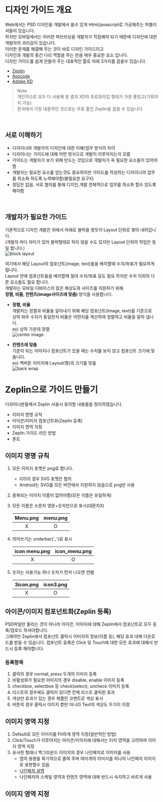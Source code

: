 # 디자인 가이드 개요
Web에서는 PSD 디자인을 개발에서 쓸수 있게 Html/javascript로 가공해주는 퍼블리셔들이 있습니다. <br>
하지만 모바일에서는 이러한 퍼브리싱을 개발자가 직접해야 되기 때문에 디자인에 대한 개발자의 괴리감이 있습니다.<br>
이러한 문제를 해결해 주는 것이 바로 디자인 가이드이고<br>
디자인과 개발의 중간 다리 역할을 하는 만큼 매우 중요한 요소 입니다.<br>
디자인 가이드를 쉽게 만들어 주는 대표적인 툴로 아래 3가지를 꼽을수 있습니다.<br>
 - [Zeplin](https://zeplin.io)
 - [Avocode](https://avocode.com)
 - [Adobe XD](https://www.adobe.com/kr/products/xd.html)

> Note <br>
개인적으로 모두 다 사용해 본 결과 XD의 프로토타입 형태가 가장 좋았고(기획까지 가능)<br>
한국에서 가장 대중적인 것으로는 무료 툴인 Zeplin을 꼽을 수 있습니다.
<br>
 
## 서로 이해하기
- 디자이너와 개발자의 디자인에 대한 이해/업무 방식의 차이
- 디자이너는 가이드에 대해 어떤 방식으로 개발이 이루어지는지 모름
- 가이드는 개발자가 보기 위해 만드는 것임으로 개발자가 꼭 필요한 요소들이 있어야함
- 개발자는 필요한 요소를 얻는것도 중요하지만 가이드를 작성하는 디자이너의 업무를 최소화 하도록 노력해야함(불필요한 요구X)
- 정답은 없음. 서로 협의를 통해 디지인,개발 전체적으로 업무를 최소화 할수 있도록 해야함 
<br>

## 개발자가 필요한 가이드
기본적으로 디자인 개발은 위에서 아래로 블럭을 쌓듯이 Layout 단위로 쌓아 내려갑니다.<br>
(개발자 마다 차이가 있어 블럭형태로 하지 않을 수도 있지만 Layout 단위의 작업은 동일 합니다.)<br>
![block layout]()

여기에서 해당 Layout의 컴포넌트(image, text)들을 배치할때 수치/좌표가 필요하게 됩니다. <br>
Layout 안에 컴포넌트들을 배치할때 절대 수치/좌표 등도 필요 하지만 수치 이외의 다른 요소들도 필요 합니다.<br>
개발자는 모바일 디바이스의 많은 해상도와 사이즈를 지원하기 위해<br>
**정렬, 비율, 컨텐츠(image사이즈에 맞춤)** 방식을 사용합니다.<br>

- **정렬, 비율** <br>
 개발자는 정렬과 비율을 알아내기 위해  해당 컴포넌트(Image, text)를 기준으로<br> 
상하 좌우 수치가 동일한지 비율은 어떤지를 계산하여 정렬하고 비율을 알아 냅니다.<br>
ex) 상하 가운데 정렬<br>
![center image]()

- **컨텐츠에 맞춤** <br>
 기준이 되는 이미지나 컴포넌트가 있을 때는 수치를 보지 않고 컴포넌트 크기에 맞춤니다.<br>
ex) 백버튼 이미지에 Layout(행)의 크기를 맞춤<br>
![back wrap]()


# Zeplin으로 가이드 만들기
디자이너분들께서 Zeplin 사용시 유의할 내용들을 정리하였습니다.
- 이미지 명명 규칙
- 아이콘/이미지 컴포넌트화(Zeplin 등록)
- 이미지 영역 지정
- Zeplin 가이드 라인 방법
- 폰트
 
## 이미지 명명 규칙
 1. 모든 이미지 포멧은 png로 합니다.
    - IOS의 경우 SVG 포멧은 협의
    - Android는 SVG를 모든 버전에서 지원하지 않음으로 png만 사용  
 1. 중복되는 이미지 이름이 없어야함(모든 이름은 유일하게)<br>
 1. 모든 이름은 소문자 영문+숫자만으로 표시(대문자X) <br>

    | Menu.png | menu.png |
    | :-----------: | :-----------: |
    | X | O |
   
   
 1. 띄어쓰기는 underbar('_')로 표시
 
    | icon menu.png | icon_menu.png |
    | :-----------: | :-----------: |
    | X | O | 
 
 
 1. 숫자는 사용가능 하나 숫자가 먼저 나오면 안됌
 
    | 3icon.png | icon3.png |
    | :-----------: | :-----------: |
    | X | O | 

 
## 아이콘/이미지 컴포넌트화(Zeplin 등록)
PSD파일만 올리는 것이 아니라 아이콘, 이미지에 대해 Zeplin에서 컴포넌트로 모두 등록/업로드 하셔야합니다.<br>
그래야만 Zeplin에서 컴포넌트 클릭시 이미지의 정보(이름 등), 해당 효과 대해 다운로드를 받을 수 있습니다.
컴포넌트 등록은 Click 및 Touch에 대한 모든 효과에 대해서 반드시 등록 해야합니다.

### 등록항목
 1. 클릭의 경우 normal, press 두개의 이미지 등록
 1. 비활성화가 필요한 이미지의 경우 disable, enable 이미지 등록
 1. checkbox, selectbox 등 check(select), uncheck 이미지 등록
 1. 리스트의 경우에도 클릭이 있다면 전체 리스트 클릭된 효과 
 1. 색상만 효과가 있는 경우 제플린 코멘트로 색상 표시 
 1. 버튼의 경우 클릭시 이미지 뿐만 아니라 Text의 색상도 두가지 지정
   
## 이미지 영역 지정
 1. Default로 모든 이미지를 Fit하게 영역 지정(일반적인 방법)
 2. Click/Touch가 이루어지는 아이콘/이미지에 대해서는 터치 영역을 고려하여 이미지 영역 지정
 3. 유사한 형태나 백그라운드 이미지의 경우 나인패치로 이미지를 사용 
    - 앱의 용량을 획기적으로 줄여 주며 여러개의 이미지를 하나의 나인패치 이미지로 표현할수 있음
    - [나인패치 설명](https://azdesigntm.com/423)
    - 나인패치의 스케일 영역과 컨텐츠 영역에 대해 반드시 숙지하고 바르게 사용
    
## 이미지 영역 지정
